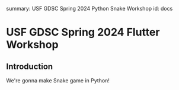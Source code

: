 summary: USF GDSC Spring 2024 Python Snake Workshop
id: docs

# USF GDSC Spring 2024 Flutter Workshop

## Introduction

We're gonna make Snake game in Python!
